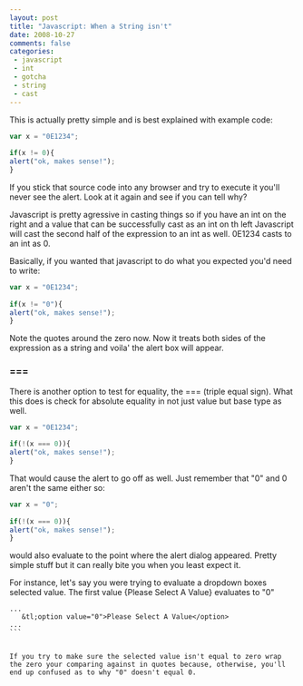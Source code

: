 ```yaml
---
layout: post
title: "Javascript: When a String isn't"
date: 2008-10-27
comments: false
categories:
 - javascript
 - int
 - gotcha
 - string
 - cast
---
```

This is actually pretty simple and is best explained with example code:  
  
```js  
var x = "0E1234";  
  
if(x != 0){  
alert("ok, makes sense!");  
}  
```  
  
If you stick that source code into any browser and try to execute it you'll
never see the alert. Look at it again and see if you can tell why?  
  
Javascript is pretty agressive in casting things so if you have an int on the
right and a value that can be successfully cast as an int on th left
Javascript will cast the second half of the expression to an int as well.
0E1234 casts to an int as 0.  
  
Basically, if you wanted that javascript to do what you expected you'd need to
write:  
```js  
var x = "0E1234";  
  
if(x != "0"){  
alert("ok, makes sense!");  
}  
```  
  
Note the quotes around the zero now. Now it treats both sides of the
expression as a string and voila' the alert box will appear.  
  

### ===

  
There is another option to test for equality, the === (triple equal sign).
What this does is check for absolute equality in not just value but base type
as well.  
  
```js  
var x = "0E1234";  
  
if(!(x === 0)){  
alert("ok, makes sense!");  
}  
```  
  
That would cause the alert to go off as well. Just remember that "0" and 0
aren't the same either so:  
```js  
var x = "0";  
  
if(!(x === 0)){  
alert("ok, makes sense!");  
}  
```  
  
would also evaluate to the point where the alert dialog appeared. Pretty
simple stuff but it can really bite you when you least expect it.  
  
For instance, let's say you were trying to evaluate a dropdown boxes selected
value. The first value {Please Select A Value} evaluates to "0"  

    
    
      
    ...  
       &tl;option value="0">Please Select A Value</option>  
    ...  
    ```
      
      
    If you try to make sure the selected value isn't equal to zero wrap the zero your comparing against in quotes because, otherwise, you'll end up confused as to why "0" doesn't equal 0.
    
    
    

